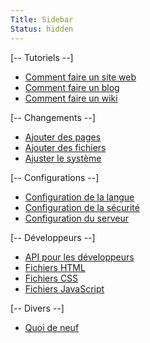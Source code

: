 ```yaml
---
Title: Sidebar
Status: hidden
---
```

[-- Tutoriels --]

* [Comment faire un site web](how-to-make-a-website)
* [Comment faire un blog](how-to-make-a-blog)
* [Comment faire un wiki](how-to-make-a-wiki)

[-- Changements --]

* [Ajouter des pages](adding-content)
* [Ajouter des fichiers](adding-media)
* [Ajuster le système](adjusting-system)

[-- Configurations --]

* [Configuration de la langue](language-configuration)
* [Configuration de la sécurité](security-configuration)
* [Configuration du serveur](server-configuration)

[-- Développeurs --]

* [API pour les développeurs](api)
* [Fichiers HTML](html-files)
* [Fichiers CSS](css-files)
* [Fichiers JavaScript](javascript-files)

[-- Divers --]

* [Quoi de neuf](https://github.com/datenstrom/yellow/issues?q=label%3Anews%20)
